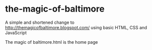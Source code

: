 # the-magic-of-baltimore

A simple and shortened change to http://themagicofbaltimore.blogspot.com/ using basic HTML, CSS and JavaScript

The magic of baltimore.html is the home page
